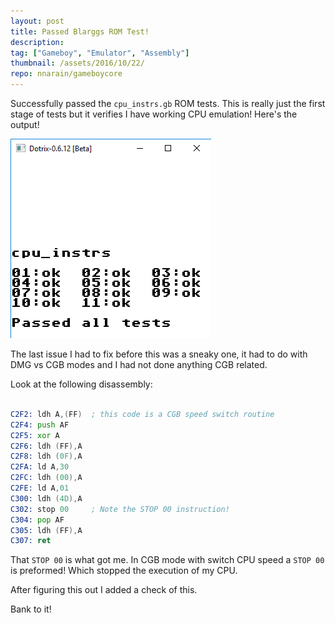```yaml
---
layout: post
title: Passed Blarggs ROM Test!
description:
tag: ["Gameboy", "Emulator", "Assembly"]
thumbnail: /assets/2016/10/22/
repo: nnarain/gameboycore
---
```


Successfully passed the `cpu_instrs.gb` ROM tests. This is really just the first stage of tests but it verifies I have working CPU emulation! Here's the output!

![Image not found!](/assets/2016/10/22/cpu_instrs.png)


The last issue I had to fix before this was a sneaky one, it had to do with DMG vs CGB modes and I had not done anything CGB related.

Look at the following disassembly:

```asm

C2F2: ldh A,(FF)  ; this code is a CGB speed switch routine
C2F4: push AF
C2F5: xor A
C2F6: ldh (FF),A
C2F8: ldh (0F),A
C2FA: ld A,30
C2FC: ldh (00),A
C2FE: ld A,01
C300: ldh (4D),A
C302: stop 00     ; Note the STOP 00 instruction!
C304: pop AF
C305: ldh (FF),A
C307: ret

```

That `STOP 00` is what got me. In CGB mode with switch CPU speed a `STOP 00` is preformed! Which stopped the execution of my CPU.

After figuring this out I added a check of this.

Bank to it!

